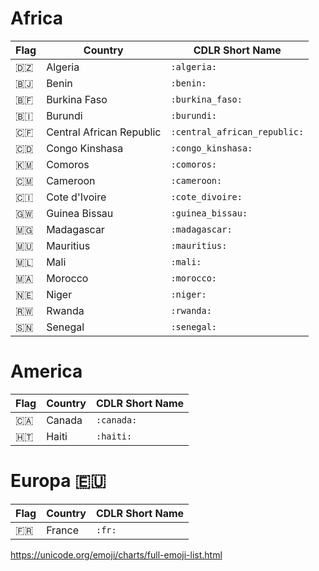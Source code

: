 # Africa

|  Flag                     | Country                  | CDLR Short Name              |
|---------------------------|--------------------------|------------------------------|
| :algeria:                 | Algeria                  | `:algeria:`                  |
| :benin:                   | Benin                    | `:benin:`                    |
| :burkina_faso:            | Burkina Faso             | `:burkina_faso:`             |
| :burundi:                 | Burundi                  | `:burundi:`                  |
| :central_african_republic:| Central African Republic | `:central_african_republic:` |
| :congo_kinshasa:          | Congo Kinshasa           | `:congo_kinshasa:`           |
| :comoros:                 | Comoros                  | `:comoros:`                  |
| :cameroon:                | Cameroon                 | `:cameroon:`                 |
| :cote_divoire:            | Cote d'Ivoire            | `:cote_divoire:`             |
| :guinea_bissau:           | Guinea Bissau            | `:guinea_bissau:`            |
| :madagascar:              | Madagascar               | `:madagascar:`               |
| :mauritius:               | Mauritius                | `:mauritius:`                |
| :mali:                    | Mali                     | `:mali:`                     |
| :morocco:                 | Morocco                  | `:morocco:`                  |
| :niger:                   | Niger                    | `:niger:`                    |
| :rwanda:                  | Rwanda                   | `:rwanda:`                   |
| :senegal:                 | Senegal                  | `:senegal:`                  |

# America

|  Flag          | Country          | CDLR Short Name    |
|----------------|------------------|--------------------|
| :canada:       | Canada           | `:canada:`         |
| :haiti:        | Haiti            | `:haiti:`          |

# Europa :european_union:

|  Flag          | Country          | CDLR Short Name    |
|----------------|------------------|--------------------|
| :fr:           | France           | `:fr:`             |


https://unicode.org/emoji/charts/full-emoji-list.html
